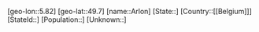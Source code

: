 ﻿---
location: [49.7,5.82]
type: City
tags:
- geo/City


SpocWebEntityId: 28873
isDeleted: false
confidential: public

---
[geo-lon::5.82]
[geo-lat::49.7]
[name::Arlon]
[State::]
[Country::[[Belgium]]]
[StateId::]
[Population::]
[Unknown::]

